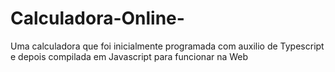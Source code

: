 # Calculadora-Online-
Uma calculadora que foi inicialmente programada com auxilio de Typescript e depois compilada em Javascript para funcionar na Web
